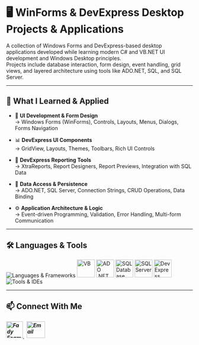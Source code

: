 # 🖥️ WinForms & DevExpress Desktop Projects & Applications

A collection of Windows Forms and DevExpress-based desktop applications developed while learning modern C# and VB.NET UI development and Windows Desktop principles.  
Projects include database interaction, form design, event handling, grid views, and layered architecture using tools like ADO.NET, SQL, and SQL Server.

---

## 🧠 What I Learned & Applied

- 🎨 **UI Development & Form Design**  
→ Windows Forms (WinForms), Controls, Layouts, Menus, Dialogs, Forms Navigation

- 📊 **DevExpress UI Components**  
→ GridView, Layouts, Themes, Toolbars, Rich UI Controls

- 📄 **DevExpress Reporting Tools**  
→ XtraReports, Report Designers, Report Previews, Integration with SQL Data

- 📁 **Data Access & Persistence**  
→ ADO.NET, SQL Server, Connection Strings, CRUD Operations, Data Binding

- ⚙️ **Application Architecture & Logic**  
→ Event-driven Programming, Validation, Error Handling, Multi-form Communication

---

## 🛠️ Languages & Tools
<p align="left"> 
  <img src="https://skillicons.dev/icons?i=cs,dotnet" alt="Languages & Frameworks" />
  <img src="https://github.com/user-attachments/assets/9a473be8-34be-434d-8749-e150524671cb" alt="VB" width="48" height="48"/>
  <img src="https://github.com/user-attachments/assets/3136feed-3e70-4e7c-8ea6-83fe0503adc1" alt="ADO .NET" width="48" height="48"/>
  <img src="https://github.com/user-attachments/assets/7c52a0af-9e04-4cb9-8a08-e492f9ea1ff1" alt="SQL Database" width="48" height="48"/>
  <img src="https://github.com/user-attachments/assets/92a8f8f5-b9cc-4ca4-88d8-b8ae33106ddb" alt="SQL Server" width="48" height="48"/>
  <img src="https://github.com/user-attachments/assets/d6bdabcb-a550-4b7b-b963-cc9d27b2a656" alt="DevExpress" width="48" height="48"/>
  <img src="https://skillicons.dev/icons?i=visualstudio,git,github" alt="Tools & IDEs" />
</p>

---

## 📫 Connect With Me
<h5 align="left"> 
<a href="https://www.linkedin.com/in/fady-esam/" target="_blank"> 
  <img src="https://raw.githubusercontent.com/rahuldkjain/github-profile-readme-generator/master/src/images/icons/Social/linked-in-alt.svg" alt="Fady Esam" height="45" width="45" /> 
  </a> 
   &nbsp;
  <a href="mailto:fady.esam.0101@gmail.com" target="_blank"> 
    <img src="https://cdn-icons-png.flaticon.com/512/732/732200.png" alt="Email" height="45" width="50" /> 
</a> 
</h5>

